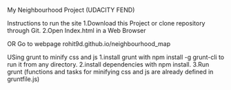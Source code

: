 
My Neighbourhood Project (UDACITY FEND)

Instructions to run the site
1.Download this Project or clone repository through Git.
2.Open Index.html in a Web Browser

OR
Go to webpage rohit9d.github.io/neighbourhood_map

USing grunt to minify css and js
1.install grunt with npm install -g grunt-cli to run it from any directory.
2.install dependencies with npm install.
3.Run grunt (functions and tasks for minifying css and js are already defined in gruntfile.js)


